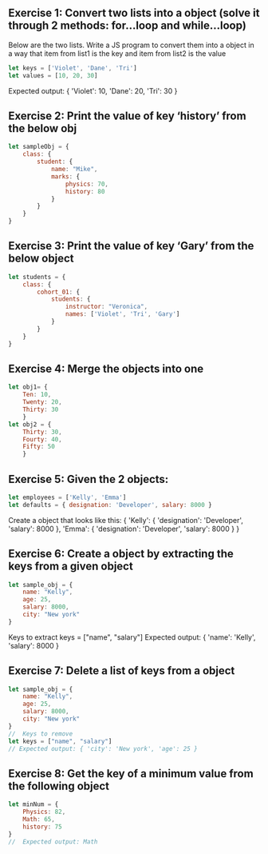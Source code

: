## Exercise 1: Convert two lists into a object (solve it through 2 methods: for...loop and while...loop)
Below are the two lists. Write a JS program to convert them into a object  in a way that item from list1 is the key and item from list2 is the value
```js
let keys = ['Violet', 'Dane', 'Tri']
let values = [10, 20, 30]
```
Expected output: { 'Violet': 10, 'Dane': 20, 'Tri': 30 }


## Exercise 2: Print the value of key ‘history’ from the below obj
```js
let sampleObj = {
    class: {
        student: {
            name: "Mike",
            marks: {
                physics: 70,
                history: 80
            }
        }
    }
}
```

## Exercise 3: Print the value of key ‘Gary’ from the below object
```js
let students = {
    class: {
        cohort_01: {
            students: {
                instructor: "Veronica",
                names: ['Violet', 'Tri', 'Gary']
            }
        }
    }
}
```
## Exercise 4: Merge the objects into one
```js
let obj1= {
    Ten: 10,
    Twenty: 20,
    Thirty: 30
    }
let obj2 = {
    Thirty: 30,
    Fourty: 40,
    Fifty: 50
    }
```

## Exercise 5: Given the 2 objects:
```js
let employees = ['Kelly', 'Emma']
let defaults = { designation: 'Developer', salary: 8000 }
```
Create a object  that looks like this: { 'Kelly': { 'designation': 'Developer', 'salary': 8000 }, 'Emma': { 'designation': 'Developer', 'salary': 8000 } }


## Exercise 6: Create a object  by extracting the keys from a given object 
```js
let sample_obj = {
    name: "Kelly",
    age: 25,
    salary: 8000,
    city: "New york"
}
```
Keys to extract
keys = ["name", "salary"]
Expected output: { 'name': 'Kelly', 'salary': 8000 }


## Exercise 7: Delete a list of keys from a object 
```js
let sample_obj = {
    name: "Kelly",
    age: 25,
    salary: 8000,
    city: "New york"
}
//  Keys to remove
let keys = ["name", "salary"]
// Expected output: { 'city': 'New york', 'age': 25 }
```

## Exercise 8: Get the key of a minimum value from the following object 

```js 
let minNum = {
    Physics: 82,
    Math: 65,
    history: 75
}
//  Expected output: Math
```